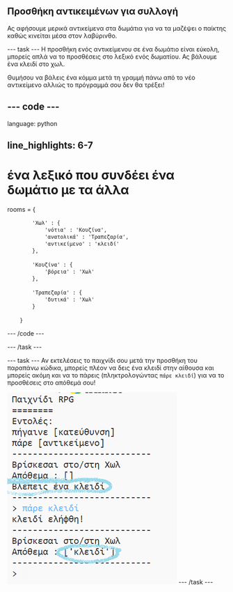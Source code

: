 ## Προσθήκη αντικειμένων για συλλογή

Ας αφήσουμε μερικά αντικείμενα στα δωμάτια για να τα μαζέψει ο παίκτης καθώς κινείται μέσα στον λαβύρινθο.

\--- task \--- Η προσθήκη ενός αντικείμενου σε ένα δωμάτιο είναι εύκολη, μπορείς απλά να το προσθέσεις στο λεξικό ενός δωματίου. Ας βάλουμε ένα κλειδί στο χωλ.

Θυμήσου να βάλεις ένα κόμμα μετά τη γραμμή πάνω από το νέο αντικείμενο αλλιώς το πρόγραμμά σου δεν θα τρέξει!

## \--- code \---

language: python

## line_highlights: 6-7

# ένα λεξικό που συνδέει ένα δωμάτιο με τα άλλα

rooms = {

            'Χωλ' : {
                'νότια' : 'Κουζίνα',
                'ανατολικά' : 'Τραπεζαρία',
                'αντικείμενο' : 'κλειδί'
            },
    
            'Κουζίνα' : {
                'βόρεια' : 'Χωλ'
            },
    
            'Τραπεζαρία' : {
                'δυτικά' : 'Χωλ'
            }
    
        }
    

\--- /code \---

\--- /task \---

\--- task \--- Αν εκτελέσεις το παιχνίδι σου μετά την προσθήκη του παραπάνω κώδικα, μπορείς πλέον να δεις ένα κλειδί στην αίθουσα και μπορείς ακόμη και να το πάρεις (πληκτρολογώντας `πάρε κλειδί`) για να το προσθέσεις στο απόθεμά σου!

![screenshot](images/rpg-key-test.png) \--- /task \---